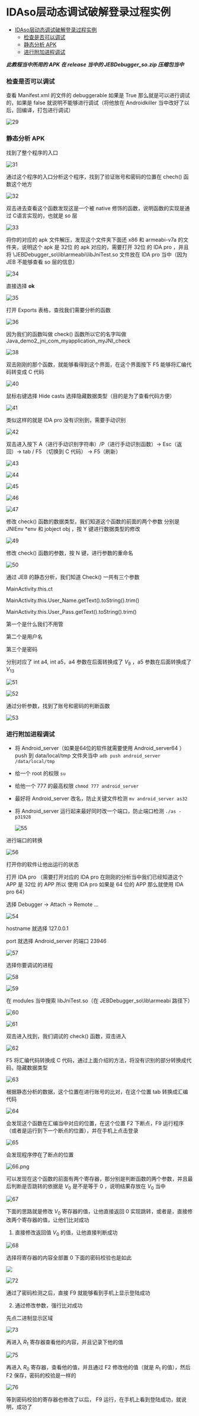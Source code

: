 # IDAso层动态调试破解登录过程实例


- [IDAso层动态调试破解登录过程实例](#idaso层动态调试破解登录过程实例)
    - [检查是否可以调试](#检查是否可以调试)
    - [静态分析 APK](#静态分析-apk)
    - [进行附加进程调试](#进行附加进程调试)


***此教程当中所用的 APK 在 release 当中的  JEBDebugger_so.zip 压缩包当中***



### 检查是否可以调试

查看 Manifest.xml 的文件的 debuggerable 如果是 True 那么就是可以进行调试的，如果是 false 就说明不能够进行调试（将他放在 Androidkiller 当中改好了以后，回编译，打包进行调试）

![29](media/29.png)



### 静态分析 APK 

找到了整个程序的入口

![31](media/31.png)



通过这个程序的入口分析这个程序，找到了验证账号和密码的位置在 chech() 函数这个地方

![32](media/32.png)



双击进去查看这个函数发现这是一个被 native 修饰的函数，说明函数的实现是通过 C语言实现的，也就是 so 层

![33](media/33.png)



将你的对应的 apk 文件解压，发现这个文件夹下面还 x86 和 armeabi-v7a 的文件夹，说明这个 apk 是 32位 的 apk 对应的，需要打开 32位 的 IDA pro ，并且将 \JEBDebugger_so\lib\armeabi\libJniTest.so 文件放在 IDA pro 当中（因为 JEB 不能够查看 so 层的信息）

![34](media/34.png)



直接选择 **ok** 

![35](media/35.png)



打开 Exports 表格，查找我们需要分析的函数

![36](media/36.png)



因为我们的函数叫做 check() 函数所以它的名字叫做 Java_demo2_jni_com_myapplication_myJNI_check

![38](media/38.png)



双击刚刚的那个函数，就能够看得到这个界面，在这个界面按下 F5 能够将汇编代码转变成 C 代码

![40](media/40.png)



鼠标右键选择 Hide casts 选择隐藏数据类型（目的是为了查看代码方便）

![41](media/41.png)



类似这样的就是 IDA pro 没有识别到，需要手动识别

![42](media/42.png)



双击进入按下 A（进行手动识别字符串）/P（进行手动识别函数）->  Esc（返回）-> tab / F5 （切换到 C 代码） -> F5（刷新）

![43](media/43.png)

![44](media/44.png)

![45](media/45.png)

![46](media/46.png)

![47](media/47.png)



修改 check() 函数的数据类型，我们知道这个函数的前面的两个参数 分别是 JNIEnv *env 和 jobject obj ，按 Y 键进行数据类型的修改

![49](media/49.png)



修改 check() 函数的参数，按 N 键，进行参数的重命名

![50](media/50.png)



通过 JEB 的静态分析，我们知道 Check() 一共有三个参数

MainActivity.this.ct

MainActivity.this.User_Name.getText().toString().trim()

MainActivity.this.User_Pass.getText().toString().trim()

第一个是什么我们不用管

第二个是用户名

第三个是密码

分别对应了 int a4, int a5，a4 参数在后面转换成了 $V_9$ ，a5 参数在后面转换成了 $V_{13}$

![51](media/51.png)

![52](media/51.png)



通过分析参数，找到了账号和密码的判断函数

![53](media/53.png)



### 进行附加进程调试

* 将 Android_server（如果是64位的软件就需要使用 Android_server64 ） push 到 data/local/tmp 文件夹当中 `adb push android_server /data/local/tmp`

* 给一个 root 的权限 `su` 

* 给他一个 777 的最高权限 `chmod 777 android_server` 

* 最好将 Android_server 改名，防止关键文件检测 `mv android_server as32` 

* 将 Android_server 运行起来最好同时改一个端口，防止端口检测 `./as -p31928` 

  ![55](media/55.png)



进行端口的转换

![56](media/56.png)



打开你的软件让他出运行的状态

打开 IDA pro （需要打开对应的 IDA pro 在刚刚的分析当中我们已经知道这个 APP 是 32位 的 APP 所以 使用 IDA pro 如果是 64 位的 APP 那么就使用 IDA pro 64）

选择 Debugger -> Attach -> Remote ...

![54](media/54.png)



hostname 就选择 127.0.0.1

port 就选择 Android_server 的端口 23946

![57](media/57.png)



选择你要调试的进程

![58](media/58.png)

![59](media/59.png)



在 modules 当中搜索 libJniTest.so（在 JEBDebugger_so\lib\armeabi 路径下）

![60](media/60.png)

![61](media/61.png)



双击进入找到，我们调试的 check() 函数，双击进入

![62](media/62.png)



F5 将汇编代码转换成 C 代码，通过上面介绍的方法，将没有识别的部分转换成代码，隐藏数据类型

![63](media/63.png)



根据静态分析的数据，这个位置在进行账号的比对，在这个位置 tab 转换成汇编代码

![64](media/64.png)



会发现这个函数在汇编当中对应的位置，在这个位置 F2 下断点，F9 运行程序（或者是运行到下一个断点的位置），并在手机上点击登录

![65](media/65.png)



会发现程序停在了断点的位置

![66.png](media/66.png)



可以发现在这个函数的前面有两个寄存器，那分别是判断函数的两个参数，并且最后判断是否跳转的依据是 $V_0$ 是不是等于 0 ，说明结果存放在 $V_0$ 当中

![67](media/67.png)



下面的思路就是修改 $V_0$ 寄存器的值，让他直接返回 0 实现跳转，或者是，直接修改两个寄存器的值，让他们比对成功

1. 直接修改返回值 $V_0$ 的值，让他直接判断成功

![68](media/70.png)

选择将寄存器的内容全部置 0 下面的密码校验也是如此

![](media/71.png)

![72](media/72.png)

通过了密码检测之后，直接 F9 就能够看到手机上显示登陆成功

2. 通过修改参数，强行比对成功

先点二进制显示区域

![73](media/73.png)

再进入 $R_1$ 寄存器查看他的内容，并且记录下他的值

![75](media/75.png)

再进入 $R_0$ 寄存器，查看他的值，并且通过 F2 修改他的值（就是 $R_1$ 的值），然后 F2 保存，密码的校验是一样的

![76](media/76.png)

等到密码校验的寄存器也修改了以后， F9 运行，在手机上看到登陆成功，就说明，成功了





